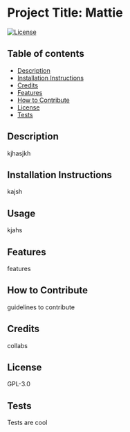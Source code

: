 # Project Title: Mattie
[![License](https://img.shields.io/badge/License-GPL-3.0-blue.svg)](https://opensource.org/licenses/)
      
## Table of contents
* [Description](#description)
* [Installation Instructions](#Installation-Instructions)
* [Credits](#Credits)
* [Features](#features)
* [How to Contribute](#Contribute)
* [License](#License)
* [Tests](#tests)
## Description 
kjhasjkh
## Installation Instructions
kajsh
## Usage
kjahs
## Features
features
## How to Contribute
guidelines to contribute
## Credits
collabs
## License
GPL-3.0
## Tests
Tests are cool
